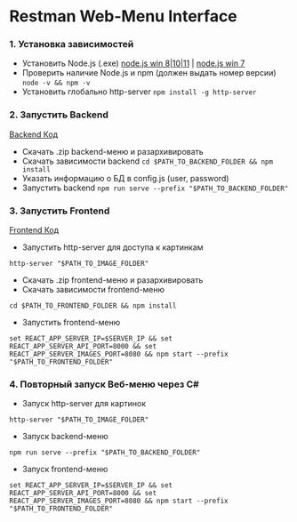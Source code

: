 # Restman Web-Menu Interface


### 1. Установка зависимостей
* Установить Node.js (.exe) [node.js win 8|10|11](https://nodejs.org/dist/v16.16.0/node-v16.16.0-x64.msi) | [node.js win 7](https://nodejs.org/dist/v13.14.0/node-v13.14.0-x64.msi)
* Проверить наличие Node.js и npm (должен выдать номер версии) `node -v && npm -v`
* Установить глобально http-server `npm install -g http-server`



### 2. Запустить Backend
[Backend Код](https://github.com/SherzodAli/restman_web_menu_api)
* Скачать .zip backend-меню и разархивировать
* Скачать зависимости backend `cd $PATH_TO_BACKEND_FOLDER && npm install`
* Указать информацию о БД в config.js (user, password)
* Запустить backend `npm run serve --prefix "$PATH_TO_BACKEND_FOLDER"`


### 3. Запустить Frontend
[Frontend Код](https://github.com/SherzodAli/restman_web_menu)
* Запустить http-server для доступа к картинкам
```shell
http-server "$PATH_TO_IMAGE_FOLDER"
```
* Скачать .zip frontend-меню и разархивировать
* Скачать зависимости frontend-меню
```shell
cd $PATH_TO_FRONTEND_FOLDER && npm install
```
* Запустить frontend-меню 
```shell
set REACT_APP_SERVER_IP=$SERVER_IP && set REACT_APP_SERVER_API_PORT=8000 && set REACT_APP_SERVER_IMAGES_PORT=8080 && npm start --prefix "$PATH_TO_FRONTEND_FOLDER"
```


### 4. Повторный запуск Веб-меню через C#
* Запуск http-server для картинок
```shell
http-server "$PATH_TO_IMAGE_FOLDER"
```
* Запуск backend-меню
```shell
npm run serve --prefix "$PATH_TO_BACKEND_FOLDER"
```
* Запуск frontend-меню
```shell
set REACT_APP_SERVER_IP=$SERVER_IP && set REACT_APP_SERVER_API_PORT=8000 && set REACT_APP_SERVER_IMAGES_PORT=8080 && npm start --prefix "$PATH_TO_FRONTEND_FOLDER"
```